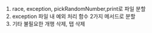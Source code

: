 1. race, exception, pickRandomNumber,print로 파일 분할
2. exception 파일 내 예외 처리 함수 2가지 메서드로 분할
3. 기타 불필요한 개행 삭제, 탭 삭제